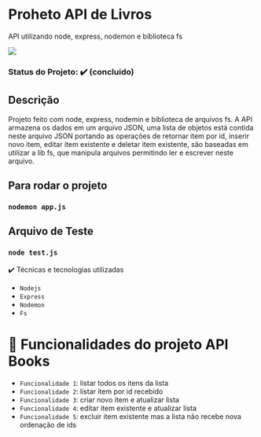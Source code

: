 # Proheto API de Livros
API utilizando node, express, nodemon e biblioteca fs


<img src="https://img.shields.io/static/v1?label=node&message=software&color=blue&style=for-the-badge&logo=NODE"/>


### Status do Projeto: ✔️ (concluido)

## Descrição
Projeto feito com node, express, nodemin e biblioteca de arquivos fs. A API armazena os dados em um arquivo JSON, uma lista de objetos está contida neste arquivo JSON portando as operações de
retornar item por id, inserir novo item, editar item existente e deletar item existente, são baseadas em utilizar a lib fs, que manipula arquivos permitindo ler e escrever neste arquivo.

## Para rodar o projeto
### `nodemon app.js`


## Arquivo de Teste
### `node test.js`

✔️ Técnicas e tecnologias utilizadas
- ``Nodejs``
- ``Express``
- ``Nodemon`` 
- ``Fs``



# :hammer: Funcionalidades do projeto API Books

- `Funcionalidade 1`: listar todos os itens da lista
- `Funcionalidade 2`: listar item por id recebido
- `Funcionalidade 3`: criar novo item e atualizar lista
- `Funcionalidade 4`: editar item existente e atualizar lista
- `Funcionalidade 5`: excluir item existente mas a lista não recebe nova ordenação de ids




